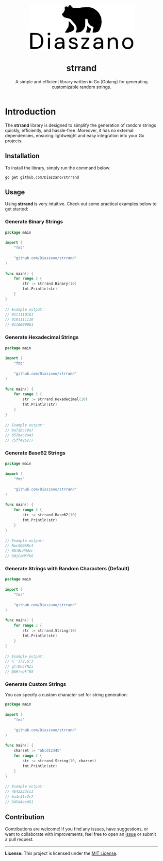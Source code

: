 <header>
<div align="center">

<a href="https://github.com/Diaszano">
    <img src=".github/assets/logo.svg" alt="logo" height="150">
</a>

<h1>strrand</h1>

<p>A simple and efficient library written in Go (Golang) for generating customizable random strings.</p>

</div>
</header>

# Introduction

The **strrand** library is designed to simplify the generation of random strings quickly, efficiently, and hassle-free. Moreover, it has no external dependencies, ensuring lightweight and easy integration into your Go projects.

## Installation

To install the library, simply run the command below:

```shell
go get github.com/Diaszano/strrand
```

## Usage

Using **strrand** is very intuitive. Check out some practical examples below to get started:

### Generate Binary Strings
```go
package main

import (
	"fmt"

	"github.com/Diaszano/strrand"
)

func main() {
	for range 3 {
		str := strrand.Binary(10)
		fmt.Println(str)
	}
}

// Example output:
// 0111110101
// 0101111110
// 0110000001
```

### Generate Hexadecimal Strings
```go
package main

import (
	"fmt"

	"github.com/Diaszano/strrand"
)

func main() {
	for range 3 {
		str := strrand.Hexadecimal(10)
		fmt.Println(str)
	}
}

// Example output:
// 8a72bc19a7
// 652bac2a41
// 75ff495c77
```

### Generate Base62 Strings
```go
package main

import (
	"fmt"

	"github.com/Diaszano/strrand"
)

func main() {
	for range 3 {
		str := strrand.Base62(10)
		fmt.Println(str)
	}
}

// Example output:
// Nwc5Q0ARc4
// 6D1RLHU4eL
// 8djCoMKfh8
```

### Generate Strings with Random Characters (Default)
```go
package main

import (
	"fmt"

	"github.com/Diaszano/strrand"
)

func main() {
	for range 3 {
		str := strrand.String(10)
		fmt.Println(str)
	}
}

// Example output:
// %`'s72,6;3
// gt)Dn5rNZi
// @AH!=qk^R8
```

### Generate Custom Strings
You can specify a custom character set for string generation:

```go
package main

import (
	"fmt"

	"github.com/Diaszano/strrand"
)

func main() {
	charset := "abcd12345"
	for range 3 {
		str := strrand.String(10, charset)
		fmt.Println(str)
	}
}

// Example output:
// 4b42233cc3
// ba4c41c2c2
// 345d4acd51
```

## Contribution

Contributions are welcome! If you find any issues, have suggestions, or want to collaborate with improvements, feel free to open an [issue](https://github.com/Diaszano/strrand/issues) or submit a pull request.

---

**License:** This project is licensed under the [MIT License](https://opensource.org/licenses/MIT).
